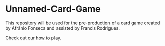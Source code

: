 # Unnamed-Card-Game
This repository will be used for the pre-production of a card game created by Afrânio Fonseca and assisted by Francis Rodrigues.

Check out our [how to play](/Documentation/How-to-play.md).
